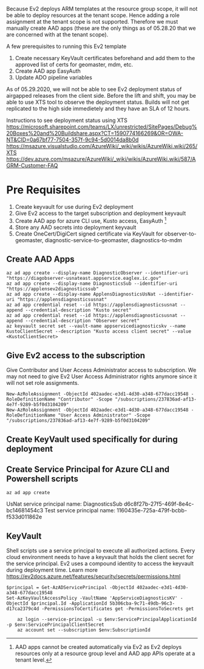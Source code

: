 Because Ev2 deploys ARM templates at the resource group scope, it will not be able to deploy resources at the tenant scope. Hence adding a role assignment at the tenant scope is not supported. Therefore we must manually create AAD apps (these are the only things as of 05.28.20 that we are concerned with at the tenant scope).

A few prerequisites to running this Ev2 template
1. Create necessary KeyVault certificates beforehand and add them to the approved list of certs for geomaster, mdm, etc.
2. Create AAD app EasyAuth
3. Update ADO pipeline variables


As of 05.29.2020, we will not be able to see Ev2 deployment status of airgapped releases from the client side. Before the lift and shift, you may be able to use XTS tool to observe the deployment status. Builds will not get replicated to the high side immedietely and they have an SLA of 12 hours.

Instructions to see deployment status using XTS
https://microsoft.sharepoint.com/teams/LX/unrestricted/SitePages/Debug%20Boxes%20and%20Buildshare.aspx?CT=1590774166269&OR=OWA-NT&CID=0a67bf77-7504-357f-9c94-5d0014da8b0d
https://msazure.visualstudio.com/AzureWiki/_wiki/wikis/AzureWiki.wiki/265/XTS
https://dev.azure.com/msazure/AzureWiki/_wiki/wikis/AzureWiki.wiki/587/AGRM-Customer-FAQ


# Pre Requisites

1. Create keyvault for use during Ev2 deployment
2. Give Ev2 access to the target subscription and deployment keyvault
3. Create AAD app for azure CLI use, Kusto access, EasyAuth [^1]
4. Store any AAD secrets into deployment keyvault
5. Create OneCert/DigiCert signed certificate via KeyVault for observer-to-geomaster, diagnostic-service-to-geomaster, diagnostics-to-mdm

[^1]: AAD apps cannot be created automatically via Ev2 as Ev2 deploys resources only at a resource group level and AAD app APIs operate at a tenant level.

## Create AAD Apps
```
az ad app create --display-name DiagnosticObserver --identifier-uri "https://diagobserver-usnateast.appservice.eaglex.ic.gov"
az ad app create --display-name DiagnosticsSub --identifier-uri "https://applensev2diagnosticssub"
az ad app create --display-name ApplensDiagnosticsUsNat --identifier-uri "https://applensdiagnosticsusnat"
az ad app credential reset --id https://applensdiagnosticsusnat --append --credential-description "Kusto secret"
az ad app credential reset --id https://applensdiagnosticsusnat --append --credential-description "Observer secret"
az keyvault secret set --vault-name appservicediagnosticskv --name KustoClientSecret --description "Kusto access client secret" --value <KustoClientSecret>
```

## Give Ev2 access to the subscription
Give Contributor and User Access Administrator access to subscription. We may not need to give Ev2 User Access Administrator rights anymore since it will not set role assignments.

```
New-AzRoleAssignment -ObjectId 402aadec-e3d1-4d30-a348-677dacc19548 -RoleDefinitionName "Contributor" -Scope "/subscriptions/237836ad-af13-4e7f-9289-b5f0d3104209"
New-AzRoleAssignment -ObjectId 402aadec-e3d1-4d30-a348-677dacc19548 -RoleDefinitionName "User Access Administrator" -Scope "/subscriptions/237836ad-af13-4e7f-9289-b5f0d3104209"
```

## Create KeyVault used specifically for during deployment


## Create Service Principal for Azure CLI and Powershell scripts

```
az ad app create 
```
UsNat service principal name: DiagnosticsSub d6c8f27b-27f5-469f-8e4c-bc14681454c3
Test  service principal name: 1160435e-725a-479f-bcbb-f533d011862e

## KeyVault
Shell scripts use a service principal to execute all authorized actions. Every cloud environment needs to have a keyvault that holds the client secret for the service principal. Ev2 uses a compound identity to access the keyvault during deployment time. Learn more https://ev2docs.azure.net/features/security/secrets/permissions.html

``` 
$principal = Get-AzADServicePrincipal -ObjectId 402aadec-e3d1-4d30-a348-677dacc19548
Set-AzKeyVaultAccessPolicy -VaultName 'AppServiceDiagnosticsKV' -ObjectId $principal.Id -ApplicationId 5b306cba-9c71-49db-96c3-d17ca2379c4d -PermissionsToCertificates get -PermissionsToSecrets get
```

```
    az login --service-principal -u $env:ServicePrincipalApplicationId -p $env:ServicePrincipalClientSecret
    az account set --subscription $env:SubscriptionId   
```
